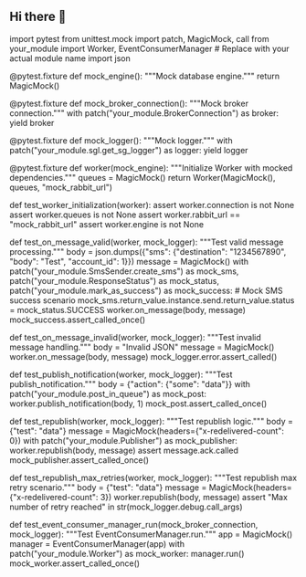 ## Hi there 👋

<!--
**anshika2101/anshika2101** is a ✨ _special_ ✨ repository because its `README.md` (this file) appears on your GitHub profile.

Here are some ideas to get you started:

- 🔭 I’m currently working on ...
- 🌱 I’m currently learning ...
- 👯 I’m looking to collaborate on ...
- 🤔 I’m looking for help with ...
- 💬 Ask me about ...
- 📫 How to reach me: ...
- 😄 Pronouns: ...
- ⚡ Fun fact: ...
-->
import pytest
from unittest.mock import patch, MagicMock, call
from your_module import Worker, EventConsumerManager  # Replace with your actual module name
import json

@pytest.fixture
def mock_engine():
    """Mock database engine."""
    return MagicMock()

@pytest.fixture
def mock_broker_connection():
    """Mock broker connection."""
    with patch("your_module.BrokerConnection") as broker:
        yield broker

@pytest.fixture
def mock_logger():
    """Mock logger."""
    with patch("your_module.sgl.get_sg_logger") as logger:
        yield logger

@pytest.fixture
def worker(mock_engine):
    """Initialize Worker with mocked dependencies."""
    queues = MagicMock()
    return Worker(MagicMock(), queues, "mock_rabbit_url")

def test_worker_initialization(worker):
    assert worker.connection is not None
    assert worker.queues is not None
    assert worker.rabbit_url == "mock_rabbit_url"
    assert worker.engine is not None

def test_on_message_valid(worker, mock_logger):
    """Test valid message processing."""
    body = json.dumps({"sms": {"destination": "1234567890", "body": "Test", "account_id": 1}})
    message = MagicMock()
    with patch("your_module.SmsSender.create_sms") as mock_sms, \
         patch("your_module.ResponseStatus") as mock_status, \
         patch("your_module.mark_as_success") as mock_success:
        # Mock SMS success scenario
        mock_sms.return_value.instance.send.return_value.status = mock_status.SUCCESS
        worker.on_message(body, message)
        mock_success.assert_called_once()

def test_on_message_invalid(worker, mock_logger):
    """Test invalid message handling."""
    body = "Invalid JSON"
    message = MagicMock()
    worker.on_message(body, message)
    mock_logger.error.assert_called()

def test_publish_notification(worker, mock_logger):
    """Test publish_notification."""
    body = {"action": {"some": "data"}}
    with patch("your_module.post_in_queue") as mock_post:
        worker.publish_notification(body, 1)
        mock_post.assert_called_once()

def test_republish(worker, mock_logger):
    """Test republish logic."""
    body = {"test": "data"}
    message = MagicMock(headers={"x-redelivered-count": 0})
    with patch("your_module.Publisher") as mock_publisher:
        worker.republish(body, message)
        assert message.ack.called
        mock_publisher.assert_called_once()

def test_republish_max_retries(worker, mock_logger):
    """Test republish max retry scenario."""
    body = {"test": "data"}
    message = MagicMock(headers={"x-redelivered-count": 3})
    worker.republish(body, message)
    assert "Max number of retry reached" in str(mock_logger.debug.call_args)

def test_event_consumer_manager_run(mock_broker_connection, mock_logger):
    """Test EventConsumerManager.run."""
    app = MagicMock()
    manager = EventConsumerManager(app)
    with patch("your_module.Worker") as mock_worker:
        manager.run()
        mock_worker.assert_called_once()
